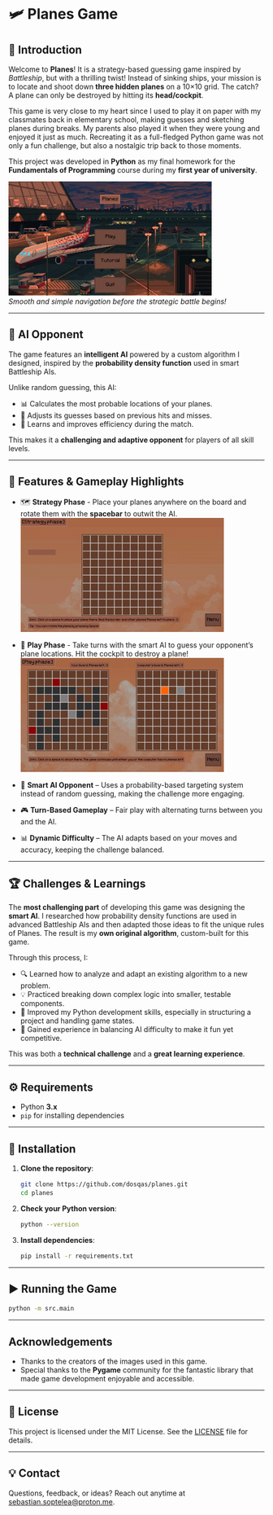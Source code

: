 # 🛩️ Planes Game

## 🎉 Introduction

Welcome to **Planes**! It is a strategy-based guessing game inspired by *Battleship*, but with a thrilling twist!
Instead of sinking ships, your mission is to locate and shoot down **three hidden planes** on a 10×10 grid.
The catch? A plane can only be destroyed by hitting its **head/cockpit**.

This game is very close to my heart since I used to play it on paper with my classmates back in elementary school, making guesses and sketching planes during breaks. My parents also played it when they were young and enjoyed it just as much.
Recreating it as a full-fledged Python game was not only a fun challenge, but also a nostalgic trip back to those moments.

This project was developed in **Python** as my final homework for the **Fundamentals of Programming** course during my **first year of university**.

![Main Menu](demo/mainmenu.gif)  
*Smooth and simple navigation before the strategic battle begins!*

---

## 🧠 AI Opponent

The game features an **intelligent AI** powered by a custom algorithm I designed, inspired by the **probability density function** used in smart Battleship AIs.

Unlike random guessing, this AI:

* 📊 Calculates the most probable locations of your planes.
* 🎯 Adjusts its guesses based on previous hits and misses.
* 🔄 Learns and improves efficiency during the match.

This makes it a **challenging and adaptive opponent** for players of all skill levels.

---

## 🌟 Features & Gameplay Highlights

* 🗺️ **Strategy Phase** - Place your planes anywhere on the board and rotate them with the **spacebar** to outwit the AI.  
  ![Strategy Phase](demo/strategyphase.gif)


* 🎯 **Play Phase** - Take turns with the smart AI to guess your opponent’s plane locations. Hit the cockpit to destroy a plane!  
  ![Play Phase](demo/playphase.gif)


* 🧠 **Smart AI Opponent** – Uses a probability-based targeting system instead of random guessing, making the challenge more engaging.


* 🎮 **Turn-Based Gameplay** – Fair play with alternating turns between you and the AI.


* 📊 **Dynamic Difficulty** – The AI adapts based on your moves and accuracy, keeping the challenge balanced.

---

## 🏆 Challenges & Learnings

The **most challenging part** of developing this game was designing the **smart AI**.
I researched how probability density functions are used in advanced Battleship AIs and then adapted those ideas to fit the unique rules of Planes.
The result is my **own original algorithm**, custom-built for this game.

Through this process, I:

* 🔍 Learned how to analyze and adapt an existing algorithm to a new problem.
* 💡 Practiced breaking down complex logic into smaller, testable components.
* 🐍 Improved my Python development skills, especially in structuring a project and handling game states.
* 🎯 Gained experience in balancing AI difficulty to make it fun yet competitive.

This was both a **technical challenge** and a **great learning experience**.

---

## ⚙️ Requirements

* Python **3.x**
* `pip` for installing dependencies

---

## 🚀 Installation

1. **Clone the repository**:

   ```bash
   git clone https://github.com/dosqas/planes.git
   cd planes
   ```

2. **Check your Python version**:

   ```bash
   python --version
   ```

3. **Install dependencies**:

   ```bash
   pip install -r requirements.txt
   ```

---

## ▶️ Running the Game

```bash
python -m src.main
```

---

## Acknowledgements

* Thanks to the creators of the images used in this game. 
* Special thanks to the **Pygame** community for the fantastic library that made game development enjoyable and accessible.

---

## 📄 License

This project is licensed under the MIT License. See the [LICENSE](LICENSE) file for details.

---

## 💡 Contact

Questions, feedback, or ideas? Reach out anytime at [sebastian.soptelea@proton.me](mailto:sebastian.soptelea@proton.me).
